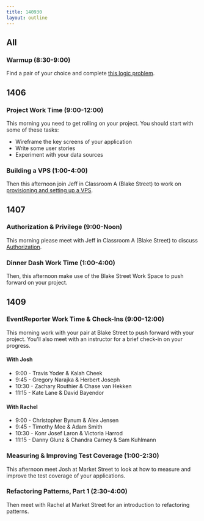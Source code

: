 ```yaml
---
title: 140930
layout: outline
---
```


## All

### Warmup (8:30-9:00)

Find a pair of your choice and complete [this logic problem](http://cl.ly/1X3J0h0z3H3L).

## 1406

### Project Work Time (9:00-12:00)

This morning you need to get rolling on your project. You should start with some of these tasks:

* Wireframe the key screens of your application
* Write some user stories
* Experiment with your data sources

### Building a VPS (1:00-4:00)

Then this afternoon join Jeff in Classroom A (Blake Street) to work on
[provisioning and setting up a VPS](https://github.com/turingschool/lesson_plans/blob/master/ruby_03-professional_rails_applications/building-a-vps.markdown).

## 1407

### Authorization & Privilege (9:00-Noon)

This morning please meet with Jeff in Classroom A (Blake Street) to discuss [Authorization](http://tutorials.jumpstartlab.com/topics/auth/authorization.html).

### Dinner Dash Work Time (1:00-4:00)

Then, this afternoon make use of the Blake Street Work Space to push forward on your project.

## 1409

### EventReporter Work Time & Check-Ins (9:00-12:00)

This morning work with your pair at Blake Street to push forward with your project. You'll also meet with an instructor for a brief check-in on your progress.

#### With Josh

* 9:00 - Travis Yoder & Kalah Cheek
* 9:45 - Gregory Narajka & Herbert Joseph
* 10:30 - Zachary Routhier & Chase van Hekken
* 11:15 - Kate Lane & David Bayendor

#### With Rachel

* 9:00 - Christopher Bynum & Alex Jensen
* 9:45 - Timothy Mee & Adam Smith
* 10:30 - Konr Josef Laron & Victoria Harrod
* 11:15 - Danny Glunz & Chandra Carney & Sam Kuhlmann

### Measuring & Improving Test Coverage (1:00-2:30)

This afternoon meet Josh at Market Street to look at how to measure and improve the test coverage of your applications.

### Refactoring Patterns, Part 1 (2:30-4:00)

Then meet with Rachel at Market Street for an introduction to refactoring patterns.
